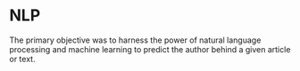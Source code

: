 # NLP
The primary objective was to harness the power of natural language processing and machine learning to predict the author behind a given article or text.

